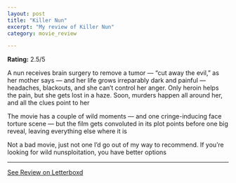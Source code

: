 ```yaml
---
layout: post
title: "Killer Nun"
excerpt: "My review of Killer Nun"
category: movie_review

---
```


**Rating:** 2.5/5

A nun receives brain surgery to remove a tumor — “cut away the evil,” as her mother says — and her life grows irreparably dark and painful — headaches, blackouts, and she can’t control her anger. Only heroin helps the pain, but she gets lost in a haze. Soon, murders happen all around her, and all the clues point to her

The movie has a couple of wild moments — and one cringe-inducing face torture scene — but the film gets convoluted in its plot points before one big reveal, leaving everything else where it is

Not a bad movie, just not one I’d go out of my way to recommend. If you’re looking for wild nunsploitation, you have better options

<hr>

[See Review on Letterboxd](https://boxd.it/4lN4TD)
